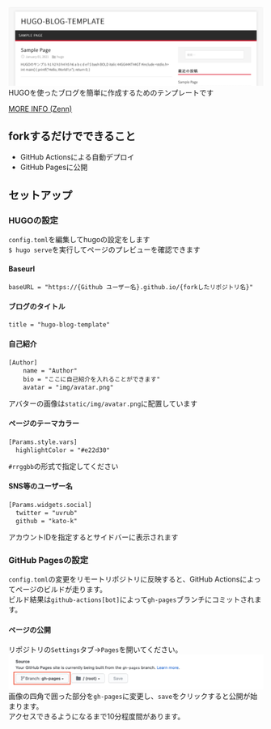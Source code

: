 ![top](./readme_resource/top.png)
HUGOを使ったブログを簡単に作成するためのテンプレートです

[MORE INFO (Zenn)](https://zenn.dev/kato_k/articles/66531db0c4024d)


## forkするだけでできること
- GitHub Actionsによる自動デプロイ
- GitHub Pagesに公開

## セットアップ

### HUGOの設定
`config.toml`を編集してhugoの設定をします  
`$ hugo serve`を実行してページのプレビューを確認できます  

#### Baseurl
```
baseURL = "https://{Github ユーザー名}.github.io/{forkしたリポジトリ名}"
```
#### ブログのタイトル
```
title = "hugo-blog-template"
```

#### 自己紹介
```
[Author]
    name = "Author"
    bio = "ここに自己紹介を入れることができます"
    avatar = "img/avatar.png"
```
アバターの画像は`static/img/avatar.png`に配置しています

#### ページのテーマカラー
```
[Params.style.vars]
  highlightColor = "#e22d30"
```
`#rrggbb`の形式で指定してください

#### SNS等のユーザー名
```
[Params.widgets.social]
  twitter = "uvrub"
  github = "kato-k"
```
アカウントIDを指定するとサイドバーに表示されます

### GitHub Pagesの設定
`config.toml`の変更をリモートリポジトリに反映すると、GitHub Actionsによってページのビルドが走ります。  
ビルド結果は`github-actions[bot]`によって`gh-pages`ブランチにコミットされます。  

#### ページの公開
リポジトリの`Settings`タブ→`Pages`を開いてください。  
![publish](./readme_resource/gh-pages.png)
画像の四角で囲った部分を`gh-pages`に変更し、`save`をクリックすると公開が始まります。  
アクセスできるようになるまで10分程度間があります。

